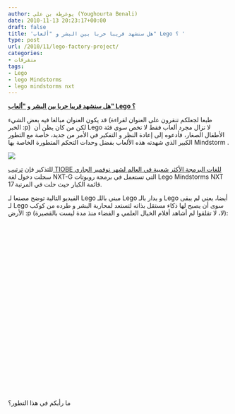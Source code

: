 ```yaml
---
author: يوغرطة بن علي (Youghourta Benali)
date: 2010-11-13 20:23:17+00:00
draft: false
title: 'هل سنشهد قريبا حربا بين البشر و "ألعاب" Lego ؟ '
type: post
url: /2010/11/lego-factory-project/
categories:
- متفرقات
tags:
- Lego
- lego Mindstorms
- lego mindstorms nxt
---
```


**[هل سنشهد قريبا حربا بين البشر و "ألعاب" Lego ؟]( https://www.it-scoop.com/2010/11/lego-factory-project/)**


قد يكون العنوان مبالغا فيه بعض الشيء (طبعا لجعلكم تنقرون على العنوان لقراءة الخبر :p)  لكن من كان يظن أن Lego لا تزال مجرد ألعاب فقط لا تخص سوى فئة الأطفال الصغار، فأدعوه إلى إعادة النظر و التفكير في الأمر من جديد، خاصة مع التطور الكبير الذي شهدته هذه الألعاب بفضل وحدات التحكم المتطورة الخاصة بها Mindstorm .

[![](https://www.it-scoop.com/wp-content/uploads/2010/11/lego-mindstorms-nxt-cpu-brick.jpg)
]( https://www.it-scoop.com/2010/11/lego-factory-project/)

للتذكير فإن [ترتيب TIOBE للغات البرمجة الأكثر شعبية في العالم لشهر نوفمبر الجاري](https://www.it-scoop.com/2010/11/tiobe-obective-c-nxt-g-go/) سجلت دخول لغة NXT-G التي تستعمل في برمجة روبوتات Lego Mindstorms NXT قائمة الكبار حيث حلت في المرتبة 17.

الفيديو التالية توضح مصنعا لـ Lego مبني باللـ Lego و يدار بالـ Lego أيضا، يعني لم يبقى لـ Lego سوى أن يصبح لها ذكاء مستقل بذاته لتستعد لمحاربة البشر و طرده من كوكب الأرض :p (لا، لا تقلقوا لم أشاهد أفلام الخيال العلمي و الفضاء منذ مدة ليست بالقصيرة):

<!-- more -->



<object classid="clsid:d27cdb6e-ae6d-11cf-96b8-444553540000" width="480" codebase="http://download.macromedia.com/pub/shockwave/cabs/flash/swflash.cab#version=6,0,40,0" height="385"><embed src="http://www.youtube.com/v/wgj9cZtW2Fs?fs=1&hl=fr_FR" allowscriptaccess="always" height="385" width="480" allowfullscreen="true" type="application/x-shockwave-flash"></embed></object>

ما رأيكم في هذا التطور؟
